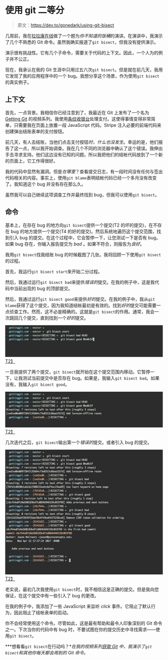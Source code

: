 # 使用 git 二等分

> 原文：<https://dev.to/gonedark/using-git-bisect>

几周前，我在[拉拉康在线](https://laracon.net)做了一个题为*你不知道的饭桶*的演讲。在演讲中，我演示了几个不熟悉的 Git 命令。虽然我确实报道了`git bisect`，但我没有提供演示。

演示很有挑战性。它有几个子命令，需要关于代码的上下文。因此，一个人为的例子并不公正。

现在，我承认在我的 Git 生涯中只用过五六次`git bisect`。但是就在前几天，我用它发现了我的应用程序中的一个 bug。我想分享这个场景，作为使用`git bisect`的真实例子。

## 上下文

首先，一点背景。我相信你已经注意到了，我最近在 Git 上发布了一个名为 [Getting Git](https://gettinggit.com) 的视频系列。我使用[条纹收银台](https://stripe.com/docs/checkout/tutorial)处理支付。这使得事情变得非常简单，只需要我在页面上放置一段 JavaScript 代码。Stripe 注入必要的前端代码来创建弹出结账表单的支付按钮。

前几天，有人去结账，当他们点击支付按钮*时，什么也没发生*。幸运的是，他们报告了这一点，所以我开始调查。我在几个不同的浏览器中确认了这个错误。我伸出手去寻求支持。他们这边没有已知的问题。所以我把他们的结帐代码放到了一个新的页面上，它工作得很好。

我的代码中显然有漏洞。但是*在哪里*？查看提交日志，有一段时间没有任何与签出代码相关的内容。事实上，使用`git blame`表明结帐代码已经一个多月没有改变了。我知道这个 bug 并没有存在那么久。

虽然我可以自己继续这项调查工作并最终找到 bug，但我可以使用`git bisect`。

## 命令

基本上，在存在 bug 的地方向`git bisect`提供一个提交(T2 的坏的提交)，在不存在 bug 的地方提供一个提交(T4 的好的提交)。然后系统地遍历这个提交范围，找到引入 bug 的提交。在这个过程中，它会暂停一下，让您测试一下是否有 bug。如果 bug 存在，你输入报告提交为 *bad* 。如果不符合，则报告为*良好*。

我用`git bisect`找我结账 bug 的时候截图了几张。我将回顾一下使用`git bisect`的过程。

首先，我运行`git bisect start`来开始二分过程。

然后，我通过运行`git bisect bad`来提供*错误的*提交。在我的例子中，这是我代码中当前出现的 bug 的顶部提交。

然后，我通过运行`git bisect good`来提供*好的*提交。在我的例子中，我从`git blame`获得了这个提交，因为我知道结帐最初是有效的。找到*好的*提交可能需要一点侦查工作。然而，这不必是精确的。这就是`git bisect`的作用。通常，我会一次跳回几个提交，直到找到一个*好的*提交。

[![Starting git bisect](img/41032013dace9094d6c22e56f976cf7a.png "Starting git bisect")T2】](https://res.cloudinary.com/practicaldev/image/fetch/s--WqExtcUg--/c_limit%2Cf_auto%2Cfl_progressive%2Cq_auto%2Cw_880/https://jason.pureconcepts.nimg/starting-git-bisect.png)

一旦我提供了两个提交，`git bisect`就开始在这个提交范围内移动。它暂停一下，让我测试当前提交中是否存在 bug。如果是，我输入`git bisect bad`。如果没有，我输入`git bisect good`。

[![Testing git bisect](img/24dff9a7adec6608a0164b37d0ff1dce.png "Testing git bisect")T2】](https://res.cloudinary.com/practicaldev/image/fetch/s--HnEsINwK--/c_limit%2Cf_auto%2Cfl_progressive%2Cq_auto%2Cw_880/https://jason.pureconcepts.nimg/testing-git-bisect.png)

几次迭代之后，`git bisect`输出第一个*错误的*提交。或者引入 bug 的提交。

[![Output of git bisect](img/3bd25f3694889c0581b033765ddd0aab.png "Output of git bisect")T2】](https://res.cloudinary.com/practicaldev/image/fetch/s--n1uNXwRv--/c_limit%2Cf_auto%2Cfl_progressive%2Cq_auto%2Cw_880/https://jason.pureconcepts.nimg/result-git-bisect.png)

老实说，最初几次我使用`git bisect`时，我不相信这是正确的提交。但是我向您保证，在这个提交中有一些引入了 bug 的更改。

在我的例子中，我添加了一些 JavaScript 来监听 *click* 事件。它阻止了默认行为，因此阻止了结帐表单的启动。

你不会经常使用这个命令。尽管如此，这是最有帮助和最令人印象深刻的 Git 命令之一。下次当你的代码中有 bug 时，不要试图在你的提交历史中寻找需求——使用`git bisect`。

***想看看`git bisect`在行动吗？**在我的视频系列[获取 Git](https://gettinggit.com) 中，我演示了`git bisect`和其他你每天都会用到的 Git 命令。*